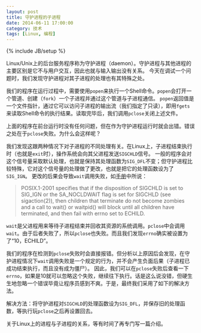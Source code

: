 ```yaml
---
layout: post
title: 守护进程的子进程
date: 2014-06-11 17:00:00
category: 技术
tags: [Linux, 编程]
---
```

{% include JB/setup %}

Linux/Unix上的后台服务程序称为守护进程（daemon）。守护进程与其他进程的主要区别是它不与用户交互，因此也就与输入输出没有关系。
今天在调试一个问题时，我们发现守护进程对其子进程的处理也有其特殊之处。

<!--more-->

我们的程序在运行过程中，需要使用`popen`来执行一个Shell命令。`popen`会打开一个管道、创建（`fork`）一个子进程并通过这个管道与子进程通信。
`popen`返回值是一个文件指针，通过它可以访问子进程的输出流（我们指定了只读），即用`fgets`来读取Shell命令的执行结果。读取完毕后，我们调用`pclose`关闭上述文件。

上面的程序在前台运行时没有任何问题，但在作为守护进程运行时就会出错。错误之处在于`pclose`失败。为什么会这样呢？

我们发现这跟两种情况下对子进程的不同处理有关。在Linux上，子进程结束执行时（也就是`exit`时），操作系统会向其父进程发送`SIGCHLD`信号。
一般的程序会对这个信号量采取默认处理，也就是保持其处理函数为`SIG_DFL`不变；但守护进程比较特殊，它对这个信号量的处理做了更改，也就是把它的处理函数设为了`SIG_IGN`。
更改的后果会导致`wait`调用失败，如[手册](http://man7.org/linux/man-pages/man2/wait.2.html)中所说：

> POSIX.1-2001 specifies that if the disposition of SIGCHLD is set to
SIG_IGN or the SA_NOCLDWAIT flag is set for SIGCHLD (see
sigaction(2)), then children that terminate do not become zombies and
a call to wait() or waitpid() will block until all children have
terminated, and then fail with errno set to ECHILD.

`wait`是父进程用来等待子进程结束并回收其资源的系统调用。`pclose`中会调用`wait`。由于后者失败了，所以`pclose`也失败。而且我们发现`errno`确实被设置为了“10，ECHILD”。

我们的程序在检测到`pclose`失败时会直接报错。但分析以上原因后会发现，在守护进程情况下`wait`调用失败是一个规定的行为，并不会产生负面后果（子进程已成功结束执行，而且没有成为僵尸）。
因此，我们可以在`pclose`失败后查看一下`errno`，如果是10就可以忽略这个失败，继续往下执行。话是这么说没错，但硬生生地忽略一个错误毕竟让程序员感到不爽。于是，最终我们采用了如下的解决方法。

解决方法：将守护进程对`SIGCHLD`的处理函数设为`SIG_DFL`，并保存旧的处理函数，等执行玩`pclose`之后再设置回去。

关于Linux上的进程与子进程的关系，等有时间了再专门写一篇介绍。
